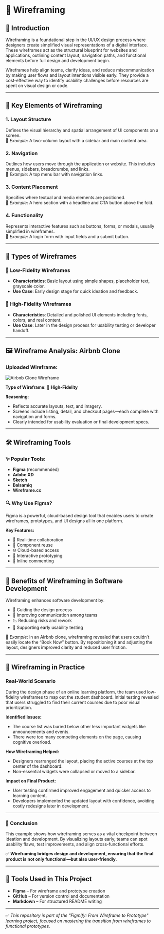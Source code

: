 # 📐 Wireframing

## 🧭 Introduction

Wireframing is a foundational step in the UI/UX design process where designers create simplified visual representations of a digital interface. These wireframes act as the structural blueprint for websites and applications, outlining content layout, navigation paths, and functional elements before full design and development begin.

Wireframes help align teams, clarify ideas, and reduce miscommunication by making user flows and layout intentions visible early. They provide a cost-effective way to identify usability challenges before resources are spent on visual design or code.

---

## 🧱 Key Elements of Wireframing

### 1. **Layout Structure**
Defines the visual hierarchy and spatial arrangement of UI components on a screen.  
📌 *Example*: A two-column layout with a sidebar and main content area.

### 2. **Navigation**
Outlines how users move through the application or website. This includes menus, sidebars, breadcrumbs, and links.  
📌 *Example*: A top menu bar with navigation links.

### 3. **Content Placement**
Specifies where textual and media elements are positioned.  
📌 *Example*: A hero section with a headline and CTA button above the fold.

### 4. **Functionality**
Represents interactive features such as buttons, forms, or modals, usually simplified in wireframes.  
📌 *Example*: A login form with input fields and a submit button.

---

## 🧾 Types of Wireframes

### 📝 Low-Fidelity Wireframes
- **Characteristics**: Basic layout using simple shapes, placeholder text, grayscale color.
- **Use Case**: Early design stage for quick ideation and feedback.

### 🎨 High-Fidelity Wireframes
- **Characteristics**: Detailed and polished UI elements including fonts, colors, and real content.
- **Use Case**: Later in the design process for usability testing or developer handoff.

---

## 🖼️ Wireframe Analysis: Airbnb Clone

### Uploaded Wireframe:
![Airbnb Clone Wireframe](/mnt/data/559bae04-9a00-44d1-b0cb-81a0d1130861.png)

**Type of Wireframe**: 🎨 **High-Fidelity**

**Reasoning**:
- Reflects accurate layouts, text, and imagery.
- Screens include listing, detail, and checkout pages—each complete with navigation and forms.
- Clearly intended for usability evaluation or final development specs.

---

## 🛠 Wireframing Tools

### ✨ Popular Tools:
- **Figma** (recommended)
- **Adobe XD**
- **Sketch**
- **Balsamiq**
- **Wireframe.cc**

### 🔍 Why Use Figma?
Figma is a powerful, cloud-based design tool that enables users to create wireframes, prototypes, and UI designs all in one platform.

**Key Features:**
- 🔁 Real-time collaboration
- 🧩 Component reuse
- 🌐 Cloud-based access
- 🧪 Interactive prototyping
- 💬 Inline commenting

---

## 🚀 Benefits of Wireframing in Software Development

Wireframing enhances software development by:

- 🧭 Guiding the design process
- 💬 Improving communication among teams
- 📉 Reducing risks and rework
- 🧪 Supporting early usability testing

📌 *Example*: In an Airbnb clone, wireframing revealed that users couldn’t easily locate the “Book Now” button. By repositioning it and adjusting the layout, designers improved clarity and reduced user friction.

---

## 🧪 Wireframing in Practice

### Real-World Scenario

During the design phase of an online learning platform, the team used low-fidelity wireframes to map out the student dashboard. Initial testing revealed that users struggled to find their current courses due to poor visual prioritization.

**Identified Issues:**
- The course list was buried below other less important widgets like announcements and events.
- There were too many competing elements on the page, causing cognitive overload.

**How Wireframing Helped:**
- Designers rearranged the layout, placing the active courses at the top center of the dashboard.
- Non-essential widgets were collapsed or moved to a sidebar.

**Impact on Final Product:**
- User testing confirmed improved engagement and quicker access to learning content.
- Developers implemented the updated layout with confidence, avoiding costly redesigns later in development.

---

### 🧾 Conclusion

This example shows how wireframing serves as a vital checkpoint between ideation and development. By visualizing layouts early, teams can spot usability flaws, test improvements, and align cross-functional efforts.

✅ **Wireframing bridges design and development, ensuring that the final product is not only functional—but also user-friendly.**

---

## 🧰 Tools Used in This Project

- **Figma** – For wireframe and prototype creation
- **GitHub** – For version control and documentation
- **Markdown** – For structured README writing

---

✅ *This repository is part of the "Figmify: From Wireframe to Prototype" learning project, focused on mastering the transition from wireframes to functional prototypes.*
